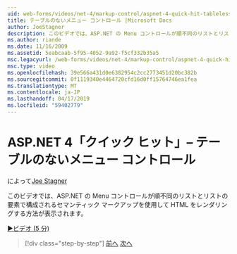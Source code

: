 ```yaml
---
uid: web-forms/videos/net-4/markup-control/aspnet-4-quick-hit-tableless-menu-control
title: テーブルのないメニュー コントロール |Microsoft Docs
author: JoeStagner
description: このビデオでは、ASP.NET の Menu コントロールが順不同のリストとリストの要素で構成されるセマンティック マークアップを使用して HTML をレンダリングする方法が表示されます。
ms.author: riande
ms.date: 11/16/2009
ms.assetid: 5eabcaab-5f95-4052-9a92-f5cf332b35a5
msc.legacyurl: /web-forms/videos/net-4/markup-control/aspnet-4-quick-hit-tableless-menu-control
msc.type: video
ms.openlocfilehash: 39e566a431d0e6382954c2cc2773451d20bc382b
ms.sourcegitcommit: 0f1119340e4464720cfd16d0ff15764746ea1fea
ms.translationtype: MT
ms.contentlocale: ja-JP
ms.lasthandoff: 04/17/2019
ms.locfileid: "59402779"
---
```

# <a name="aspnet-4-quick-hit--tableless-menu-control"></a>ASP.NET 4「クイック ヒット」– テーブルのないメニュー コントロール

によって[Joe Stagner](https://github.com/JoeStagner)

このビデオでは、ASP.NET の Menu コントロールが順不同のリストとリストの要素で構成されるセマンティック マークアップを使用して HTML をレンダリングする方法が表示されます。 

[&#9654;ビデオ (5 分)](https://channel9.msdn.com/Blogs/ASP-NET-Site-Videos/aspnet-4-quick-hit-tableless-menu-control)

> [!div class="step-by-step"]
> [前へ](aspnet-4-quick-hit-table-free-templated-controls.md)
> [次へ](aspnet-4-quick-hit-hidden-field-divs.md)
